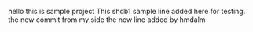 hello this is sample project
This shdb1 sample line added here for testing.
the new commit from my side
the new line added by hmdalm 
